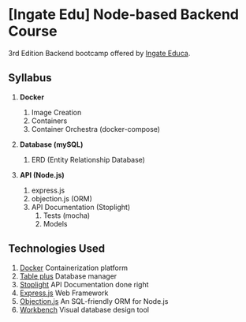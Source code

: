 # [Ingate Edu] Node-based Backend Course
3rd Edition Backend bootcamp offered by [Ingate Educa](https://ingate.com.br/).
## Syllabus

1. **Docker**
    1. Image Creation
    2. Containers
    3. Container Orchestra (docker-compose)

2. **Database (mySQL)**
    1. ERD (Entity Relationship Database)

3. **API (Node.js)**
    1. express.js
    2. objection.js (ORM)
    3. API Documentation (Stoplight)
        1. Tests (mocha)
        3. Models
## Technologies Used

1. [Docker](https://www.docker.com/) Containerization platform
2. [Table plus](https://tableplus.com/) Database manager
3. [Stoplight](https://stoplight.io/) API Documentation done right
4. [Express.js](https://expressjs.com/) Web Framework
5. [Objection.js](https://vincit.github.io/objection.js/) An SQL-friendly ORM for Node.js
6. [Workbench](https://dev.mysql.com/downloads/workbench/) Visual database design tool
